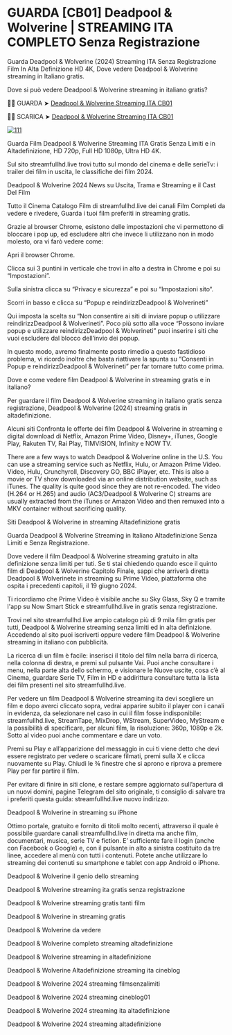 <h1>GUARDA [CB01]  Deadpool & Wolverine | STREAMING ITA COMPLETO Senza Registrazione</h1>

Guarda Deadpool & Wolverine (2024) Streaming ITA Senza Registrazione Film In Alta Definizione HD 4K, Dove vedere Deadpool & Wolverine streaming in Italiano gratis.

Dove si può vedere Deadpool & Wolverine streaming in italiano gratis?
 
🔴🔴 GUARDA ➤ [Deadpool & Wolverine Streaming ITA CB01](https://victormovies.org/it/movie/533535/deadpool-wolverine)

🔴🔴 SCARICA ➤ [Deadpool & Wolverine Streaming ITA CB01](https://victormovies.org/it/movie/533535/deadpool-wolverine)

[![111](https://github.com/user-attachments/assets/c0707c51-dc61-494d-b2cf-6f2cb6d01c78)](https://victormovies.org/it/movie/533535/deadpool-wolverine)

Guarda Film Deadpool & Wolverine Streaming ITA Gratis Senza Limiti e in Altadefinizione, HD 720p, Full HD 1080p, Ultra HD 4K.

Sul sito streamfullhd.live trovi tutto sul mondo del cinema e delle serieTv: i trailer dei film in uscita, le classifiche dei film 2024.

Deadpool & Wolverine 2024 News su Uscita, Trama e Streaming e il Cast Del Film

Tutto il Cinema Catalogo Film di streamfullhd.live dei canali Film Completi da vedere e rivedere, Guarda i tuoi film preferiti in streaming gratis.

Grazie al browser Chrome, esistono delle impostazioni che vi permettono di bloccare i pop up, ed escludere altri che invece li utilizzano non in modo molesto, ora vi farò vedere come:

Apri il browser Chrome.

Clicca sui 3 puntini in verticale che trovi in alto a destra in Chrome e poi su “Impostazioni”.

Sulla sinistra clicca su “Privacy e sicurezza” e poi su “Impostazioni sito“.

Scorri in basso e clicca su “Popup e reindirizzDeadpool & Wolverineti”

Qui imposta la scelta su “Non consentire ai siti di inviare popup o utilizzare reindirizzDeadpool & Wolverineti”. Poco più sotto alla voce “Possono inviare popup e utilizzare reindirizzDeadpool & Wolverineti” puoi inserire i siti che vuoi escludere dal blocco dell’invio dei popup.

In questo modo, avremo finalmente posto rimedio a questo fastidioso problema, vi ricordo inoltre che basta riattivare la spunta su “Consenti in Popup e reindirizzDeadpool & Wolverineti” per far tornare tutto come prima.

Dove e come vedere film Deadpool & Wolverine in streaming gratis e in italiano?

Per guardare il film Deadpool & Wolverine streaming in italiano gratis senza registrazione, Deadpool & Wolverine (2024) streaming gratis in altadefinizione.

Alcuni siti Confronta le offerte dei film Deadpool & Wolverine in streaming e digital download di Netflix, Amazon Prime Video, Disney+, iTunes, Google Play, Rakuten TV, Rai Play, TIMVISION, Infinity e NOW TV.

There are a few ways to watch Deadpool & Wolverine online in the U.S. You can use a streaming service such as Netflix, Hulu, or Amazon Prime Video. Video, Hulu, Crunchyroll, Discovery GO, BBC iPlayer, etc. This is also a movie or TV show downloaded via an online distribution website, such as iTunes. The quality is quite good since they are not re-encoded. The video (H.264 or H.265) and audio (AC3/Deadpool & Wolverine C) streams are usually extracted from the iTunes or Amazon Video and then remuxed into a MKV container without sacrificing quality.

Siti Deadpool & Wolverine in streaming Altadefinizione gratis

Guarda Deadpool & Wolverine Streaming in Italiano Altadefinizione Senza Limiti e Senza Registrazione.

Dove vedere il film Deadpool & Wolverine streaming gratuito in alta definizione senza limiti per tuti. Se ti stai chiedendo quando esce il quinto film di Deadpool & Wolverine Capitolo Finale, sappi che arriverà diretta Deadpool & Wolverinete in streaming su Prime Video, piattaforma che ospita i precedenti capitoli, il 19 giugno 2024.

Ti ricordiamo che Prime Video è visibile anche su Sky Glass, Sky Q e tramite l'app su Now Smart Stick e streamfullhd.live in gratis senza registrazione.

Trovi nel sito streamfullhd.live ampio catalogo più di 9 mila film gratis per tutti, Deadpool & Wolverine streaming senza limiti ed in alta definizione. Accedendo al sito puoi iscriverti oppure vedere film Deadpool & Wolverine streaming in italiano con pubblicità.

La ricerca di un film è facile: inserisci il titolo del film nella barra di ricerca, nella colonna di destra, e premi sul pulsante Vai. Puoi anche consultare i menu, nella parte alta dello schermo, e visionare le Nuove uscite, cosa c’è al Cinema, guardare Serie TV, Film in HD e addirittura consultare tutta la lista dei film presenti nel sito streamfullhd.live.

Per vedere un film Deadpool & Wolverine streaming ita devi scegliere un film e dopo averci cliccato sopra, vedrai apparire subito il player con i canali in evidenza, da selezionare nel caso in cui il film fosse indisponibile: streamfullhd.live, StreamTape, MixDrop, WStream, SuperVideo, MyStream e la possibilità di specificare, per alcuni film, la risoluzione: 360p, 1080p e 2k. Sotto al video puoi anche commentare e dare un voto.

Premi su Play e all’apparizione del messaggio in cui ti viene detto che devi essere registrato per vedere o scaricare filmati, premi sulla X e clicca nuovamente su Play. Chiudi le ¾ finestre che si aprono e riprova a premere Play per far partire il film.

Per evitare di finire in siti clone, e restare sempre aggiornato sull’apertura di un nuovi domini, pagine Telegram del sito originale, ti consiglio di salvare tra i preferiti questa guida: streamfullhd.live nuovo indirizzo.

Deadpool & Wolverine in streaming su iPhone

Ottimo portale, gratuito e fornito di titoli molto recenti, attraverso il quale è possibile guardare canali streamfullhd.live in diretta ma anche film, documentari, musica, serie TV e fiction. E’ sufficiente fare il login (anche con Facebook o Google) e, con il pulsante in alto a sinistra costituito da tre linee, accedere al menù con tutti i contenuti. Potete anche utilizzare lo streaming dei contenuti su smartphone e tablet con app Android o iPhone.

Deadpool & Wolverine il genio dello streaming

Deadpool & Wolverine streaming ita gratis senza registrazione

Deadpool & Wolverine streaming gratis tanti film

Deadpool & Wolverine in streaming gratis

Deadpool & Wolverine da vedere

Deadpool & Wolverine completo streaming altadefinizione

Deadpool & Wolverine streaming in altadefinizione

Deadpool & Wolverine Altadefinizione streaming ita cineblog

Deadpool & Wolverine 2024 streaming filmsenzalimiti

Deadpool & Wolverine 2024 streaming cineblog01

Deadpool & Wolverine 2024 streaming ita altadefinizione

Deadpool & Wolverine 2024 streaming altadefinizione
